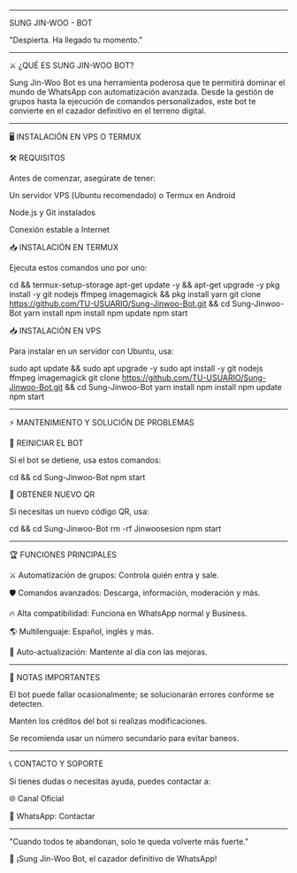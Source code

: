 
---

SUNG JIN-WOO - BOT

"Despierta. Ha llegado tu momento."


---

⚔️ ¿QUÉ ES SUNG JIN-WOO BOT?

Sung Jin-Woo Bot es una herramienta poderosa que te permitirá dominar el mundo de WhatsApp con automatización avanzada. Desde la gestión de grupos hasta la ejecución de comandos personalizados, este bot te convierte en el cazador definitivo en el terreno digital.


---

🖥️ INSTALACIÓN EN VPS O TERMUX

🛠️ REQUISITOS

Antes de comenzar, asegúrate de tener:

Un servidor VPS (Ubuntu recomendado) o Termux en Android

Node.js y Git instalados

Conexión estable a Internet


📥 INSTALACIÓN EN TERMUX

Ejecuta estos comandos uno por uno:

cd && termux-setup-storage
apt-get update -y && apt-get upgrade -y
pkg install -y git nodejs ffmpeg imagemagick && pkg install yarn
git clone https://github.com/TU-USUARIO/Sung-Jinwoo-Bot.git && cd Sung-Jinwoo-Bot
yarn install
npm install
npm update
npm start

📥 INSTALACIÓN EN VPS

Para instalar en un servidor con Ubuntu, usa:

sudo apt update && sudo apt upgrade -y
sudo apt install -y git nodejs ffmpeg imagemagick
git clone https://github.com/TU-USUARIO/Sung-Jinwoo-Bot.git && cd Sung-Jinwoo-Bot
yarn install
npm install
npm update
npm start


---

⚡ MANTENIMIENTO Y SOLUCIÓN DE PROBLEMAS

🔄 REINICIAR EL BOT

Si el bot se detiene, usa estos comandos:

cd && cd Sung-Jinwoo-Bot
npm start

🔑 OBTENER NUEVO QR

Si necesitas un nuevo código QR, usa:

cd && cd Sung-Jinwoo-Bot
rm -rf Jinwoosesion
npm start


---

🏆 FUNCIONES PRINCIPALES

⚔️ Automatización de grupos: Controla quién entra y sale.

🛡️ Comandos avanzados: Descarga, información, moderación y más.

🔥 Alta compatibilidad: Funciona en WhatsApp normal y Business.

🌎 Multilenguaje: Español, inglés y más.

📌 Auto-actualización: Mantente al día con las mejoras.



---

🏹 NOTAS IMPORTANTES

El bot puede fallar ocasionalmente; se solucionarán errores conforme se detecten.

Mantén los créditos del bot si realizas modificaciones.

Se recomienda usar un número secundario para evitar baneos.



---

📞 CONTACTO Y SOPORTE

Si tienes dudas o necesitas ayuda, puedes contactar a:

🌐 Canal Oficial

📩 WhatsApp: Contactar



---

"Cuando todos te abandonan, solo te queda volverte más fuerte."

🚀 ¡Sung Jin-Woo Bot, el cazador definitivo de WhatsApp!
